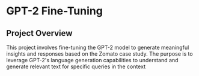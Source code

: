 # GPT-2 Fine-Tuning

## Project Overview
This project involves fine-tuning the GPT-2 model to generate meaningful insights and responses based on the Zomato case study. The purpose is to leverage GPT-2's language generation capabilities to understand and generate relevant text for specific queries in the context
